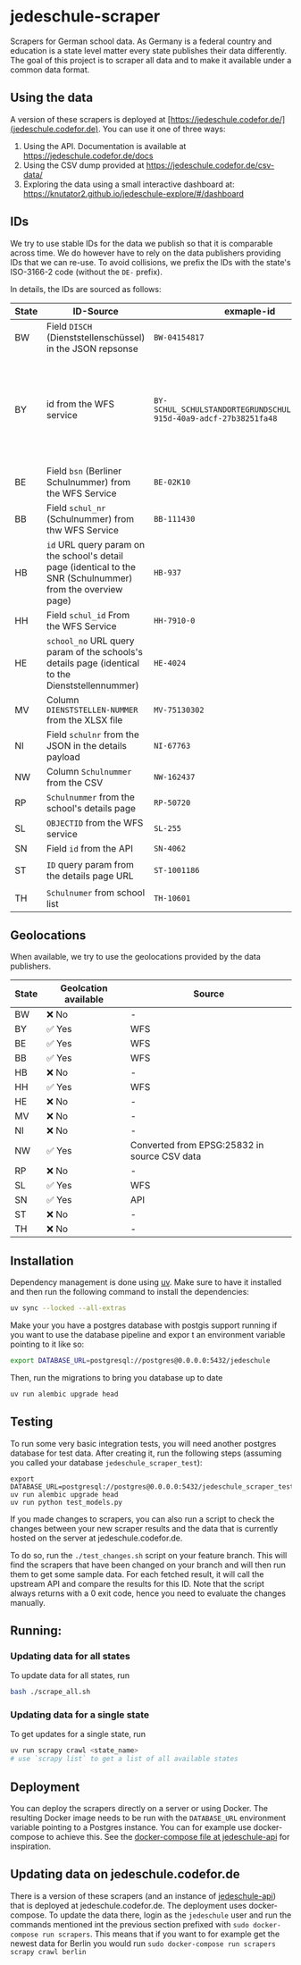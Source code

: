 # jedeschule-scraper

Scrapers for German school data. As Germany is a federal country and education is a state level matter every 
state publishes their data differently. The goal of this project is to scraper all data and to make it available
under a common data format.

## Using the data
A version of these scrapers is deployed at [https://jedeschule.codefor.de/](jedeschule.codefor.de).
You can use it one of three ways:
1. Using the API. Documentation is available at https://jedeschule.codefor.de/docs
2. Using the CSV dump provided at https://jedeschule.codefor.de/csv-data/
3. Exploring the data using a small interactive dashboard at: https://knutator2.github.io/jedeschule-explore/#/dashboard

## IDs
We try to use stable IDs for the data we publish so that it is comparable
across time. We do however have to rely on the data publishers providing
IDs that we can re-use. To avoid collisions, we prefix the IDs with the state's
ISO-3166-2 code (without the `DE-` prefix).

In details, the IDs are sourced as follows:


|State| ID-Source                                                                                                    | exmaple-id                                                                 |stable|
|-----|--------------------------------------------------------------------------------------------------------------|----------------------------------------------------------------------------|------|
|BW| Field `DISCH` (Dienststellenschüssel) in the JSON repsonse                                                   | `BW-04154817`                                                              |✅ likely|
|BY| id from the WFS service                                                                                      | `BY-SCHUL_SCHULSTANDORTEGRUNDSCHULEN_2acb7d31-915d-40a9-adcf-27b38251fa48` |❓ unlikely (although we reached out to ask for canonical IDs to be published)|
|BE| Field `bsn` (Berliner Schulnummer) from the WFS Service                                                      | `BE-02K10`                                                                 |✅ likely|
|BB| Field `schul_nr` (Schulnummer) from thw WFS Service                                                          | `BB-111430`                                                                |✅ likely|
|HB| `id` URL query param on the school's detail page (identical to the SNR (Schulnummer) from the overview page) | `HB-937`                                                                   |✅ likely|
|HH| Field `schul_id` From the WFS Service                                                                        | `HH-7910-0`                                                                |✅ likely|
|HE| `school_no` URL query param of the schools's details page (identical to the Dienststellennummer)             | `HE-4024`                                                                  |✅ likely|
|MV| Column `DIENSTSTELLEN-NUMMER` from the XLSX file                                                             | `MV-75130302`                                                              |✅ likely|
|NI| Field `schulnr` from the JSON in the details payload                                                         | `NI-67763`                                                                 |✅ likely|
|NW| Column `Schulnummer` from the CSV                                                                            | `NW-162437`                                                                |✅ likely|
|RP| `Schulnummer` from the school's details page                                                                 | `RP-50720`                                                                 |✅ likely|
|SL| `OBJECTID` from the WFS service                                                                              | `SL-255`                                                                   |❓ unlikely |
|SN| Field `id` from the API                                                                                      | `SN-4062`                                                                  |✅ likely|
|ST| `ID` query param from the details page URL                                                                   | `ST-1001186`                                                               |❓ probably?|
|TH| `Schulnumer` from school list                                                                                | `TH-10601`                                                                 |✅ likely|

## Geolocations
When available, we try to use the geolocations provided by the data publishers.

| State | Geolcation available | Source                                       |
|-------|----------------------|----------------------------------------------|
| BW    | ❌ No                 | -                                            |
| BY    | ✅ Yes                | WFS                                          |
| BE    | ✅ Yes                | WFS                                          |
| BB    | ✅ Yes                | WFS                                          |
| HB    | ❌ No                 | -                                            |
| HH    | ✅ Yes                | WFS                                          |
| HE    | ❌ No                 | -                                            |
| MV    | ❌ No                 | -                                            |
| NI    | ❌ No                 | -                                            |
| NW    | ✅ Yes                | Converted from EPSG:25832 in source CSV data |
| RP    | ❌ No                 | -                                            |
| SL    | ✅ Yes                | WFS                                          |
| SN    | ✅ Yes                | API                                          |
| ST    | ❌ No                 | -                                            |
| TH    | ❌ No                 | -                                            |

## Installation
Dependency management is done using [uv](https://docs.astral.sh/uv/). Make sure
to have it installed and then run the following command to install the dependencies:

```bash
uv sync --locked --all-extras
```

Make your you have a postgres database with postgis support 
running if you want to use the database pipeline and expor
t an environment variable pointing to it like so:
```sh
export DATABASE_URL=postgresql://postgres@0.0.0.0:5432/jedeschule
```
Then, run the migrations to bring you database up to date
```sh
uv run alembic upgrade head
```


## Testing
To run some very basic integration tests, you will need another postgres
database for test data. After creating it, run the following steps 
(assuming you called your database `jedeschule_scraper_test`):
```
export DATABASE_URL=postgresql://postgres@0.0.0.0:5432/jedeschule_scraper_test
uv run alembic upgrade head
uv run python test_models.py
```

If you made changes to scrapers, you can also run a script to check the 
changes between your new scraper results and the data that is currently
hosted on the server at jedeschule.codefor.de.

To do so, run the `./test_changes.sh` script on your feature branch. This
will find the scrapers that have been changed on your branch and will then run
them to get some sample data. For each fetched result, it will call the upstream API
and compare the results for this ID. Note that the script always returns
with a 0 exit code, hence you need to evaluate the changes manually.

## Running:
### Updating data for all states
To update data for all states, run
```bash
bash ./scrape_all.sh
```

### Updating data for a single state
To get updates for a single state, run
```bash
uv run scrapy crawl <state_name>
# use `scrapy list` to get a list of all available states
```

## Deployment
You can deploy the scrapers directly on a server or using Docker. The resulting Docker
image needs to be run with the `DATABASE_URL` environment variable pointing to a Postgres
instance. You can for example use docker-compose to achieve this. See the
[docker-compose file at jedeschule-api](https://github.com/codeforberlin/jedeschule-api/blob/main/docker-compose.yml)
for inspiration.

## Updating data on jedeschule.codefor.de
There is a version of these scrapers (and an instance of [jedeschule-api](
https://github.com/codeforberlin/jedeschule-api)) that is deployed at
jedeschule.codefor.de.
The deployment uses docker-compose. To update the data there, login as the
`jedeschule` user and run the commands mentioned int the previous section
prefixed with `sudo docker-compose run scrapers`. This means that if you
want to for example get the newest data for Berlin you would run `sudo docker-compose run scrapers scrapy crawl berlin`

